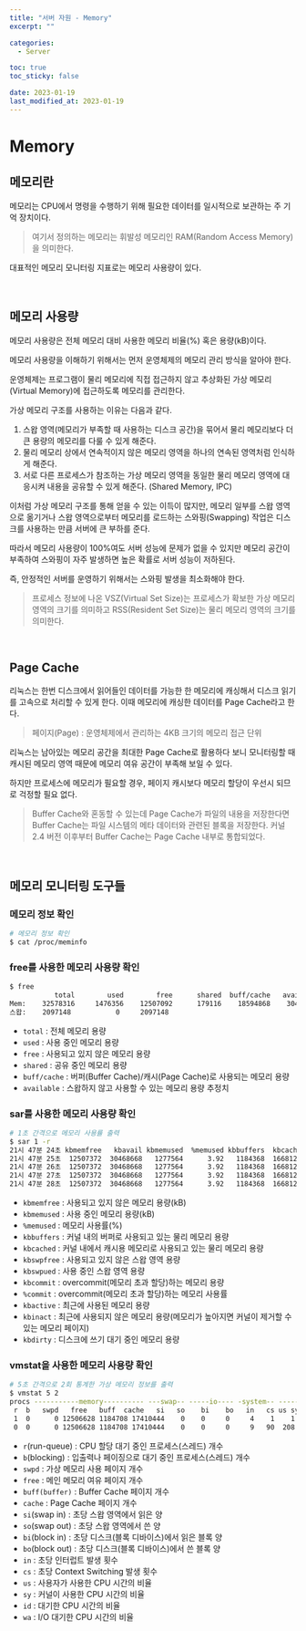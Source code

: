 ```yaml
---
title: "서버 자원 - Memory"
excerpt: ""

categories:
  - Server

toc: true
toc_sticky: false

date: 2023-01-19
last_modified_at: 2023-01-19
---
```


# Memory

## 메모리란

메모리는 CPU에서 명령을 수행하기 위해 필요한 데이터를 일시적으로 보관하는 주 기억 장치이다.

> 여기서 정의하는 메모리는 휘발성 메모리인 RAM(Random Access Memory)을 의미한다.

대표적인 메모리 모니터링 지표로는 메모리 사용량이 있다.

<br>

## 메모리 사용량

메모리 사용량은 전체 메모리 대비 사용한 메모리 비율(%) 혹은 용량(kB)이다.

메모리 사용량을 이해하기 위해서는 먼저 운영체제의 메모리 관리 방식을 알아야 한다.

운영체제는 프로그램이 물리 메모리에 직접 접근하지 않고 추상화된 가상 메모리(Virtual Memory)에 접근하도록 메모리를 관리한다.

가상 메모리 구조를 사용하는 이유는 다음과 같다.

1. 스왑 영역(메모리가 부족할 때 사용하는 디스크 공간)을 묶어서 물리 메모리보다 더 큰 용량의 메모리를 다룰 수 있게 해준다.
2. 물리 메모리 상에서 연속적이지 않은 메모리 영역을 하나의 연속된 영역처럼 인식하게 해준다.
3. 서로 다른 프로세스가 참조하는 가상 메모리 영역을 동일한 물리 메모리 영역에 대응시켜 내용을 공유할 수 있게 해준다. (Shared Memory, IPC)

이처럼 가상 메모리 구조를 통해 얻을 수 있는 이득이 많지만, 메모리 일부를 스왑 영역으로 옮기거나 스왑 영역으로부터 메모리를 로드하는 스와핑(Swapping) 작업은 디스크를 사용하는 만큼 서버에 큰 부하를 준다.

따라서 메모리 사용량이 100%여도 서버 성능에 문제가 없을 수 있지만 메모리 공간이 부족하여 스와핑이 자주 발생하면 높은 확률로 서버 성능이 저하된다.

즉, 안정적인 서버를 운영하기 위해서는 스와핑 발생을 최소화해야 한다.

> 프로세스 정보에 나온 VSZ(Virtual Set Size)는 프로세스가 확보한 가상 메모리 영역의 크기를 의미하고 RSS(Resident Set Size)는 물리 메모리 영역의 크기를 의미한다.

<br>

## Page Cache

리눅스는 한번 디스크에서 읽어들인 데이터를 가능한 한 메모리에 캐싱해서 디스크 읽기를 고속으로 처리할 수 있게 한다. 이때 메모리에 캐싱한 데이터를 Page Cache라고 한다.

> 페이지(Page) : 운영체제에서 관리하는 4KB 크기의 메모리 접근 단위

리눅스는 남아있는 메모리 공간을 최대한 Page Cache로 활용하다 보니 모니터링할 때 캐시된 메모리 영역 때문에 메모리 여유 공간이 부족해 보일 수 있다.

하지만 프로세스에 메모리가 필요할 경우, 페이지 캐시보다 메모리 할당이 우선시 되므로 걱정할 필요 없다.

> Buffer Cache와 혼동할 수 있는데 Page Cache가 파일의 내용을 저장한다면 Buffer Cache는 파일 시스템의 메타 데이터와 관련된 블록을 저장한다. 커널 2.4 버전 이후부터 Buffer Cache는 Page Cache 내부로 통합되었다.

<br>

## 메모리 모니터링 도구들

### 메모리 정보 확인
```bash
# 메모리 정보 확인
$ cat /proc/meminfo
```

### free를 사용한 메모리 사용량 확인
```bash
$ free
           total        used        free      shared  buff/cache   available
Mem:    32578316     1476356    12507092      179116    18594868    30468380
스왑:    2097148           0     2097148
```
- `total` : 전체 메모리 용량
- `used` : 사용 중인 메모리 용량
- `free` : 사용되고 있지 않은 메모리 용량
- `shared` : 공유 중인 메모리 용량
- `buff/cache` : 버퍼(Buffer Cache)/캐시(Page Cache)로 사용되는 메모리 용량
- `available` : 스왑하지 않고 사용할 수 있는 메모리 용량 추정치

### sar를 사용한 메모리 사용량 확인
```bash
# 1초 간격으로 메모리 사용률 출력
$ sar 1 -r
21시 47분 24초 kbmemfree   kbavail kbmemused  %memused kbbuffers  kbcached  kbcommit   %commit  kbactive   kbinact   kbdirty
21시 47분 25초  12507372  30468668   1277564      3.92   1184368  16681252   5068720     14.62   8261104  10571560         4
21시 47분 26초  12507372  30468668   1277564      3.92   1184368  16681252   5068720     14.62   8261104  10571560         4
21시 47분 27초  12507372  30468668   1277564      3.92   1184368  16681252   5068720     14.62   8261104  10571560         4
21시 47분 28초  12507372  30468668   1277564      3.92   1184368  16681252   5068720     14.62   8261104  10571560         4
```
- `kbmemfree` : 사용되고 있지 않은 메모리 용량(kB)
- `kbmemused` : 사용 중인 메모리 용량(kB)
- `%memused` : 메모리 사용률(%)
- `kbbuffers` : 커널 내의 버퍼로 사용되고 있는 물리 메모리 용량
- `kbcached` : 커널 내에서 캐시용 메모리로 사용되고 있는 물리 메모리 용량
- `kbswpfree` : 사용되고 있지 않은 스왑 영역 용량
- `kbswpued` : 사용 중인 스왑 영역 용량
- `kbcommit` : overcommit(메모리 초과 할당)하는 메모리 용량
- `%commit` : overcommit(메모리 초과 할당)하는 메모리 사용률
- `kbactive` : 최근에 사용된 메모리 용량
- `kbinact` : 최근에 사용되지 않은 메모리 용량(메모리가 높아지면 커널이 제거할 수 있는 메모리 페이지)
- `kbdirty` : 디스크에 쓰기 대기 중인 메모리 용량

### vmstat을 사용한 메모리 사용량 확인
```bash
# 5초 간격으로 2회 통계한 가상 메모리 정보를 출력
$ vmstat 5 2
procs -----------memory---------- ---swap-- -----io---- -system-- ------cpu-----
 r  b   swpd   free   buff  cache   si   so    bi    bo   in   cs us sy id wa st
 1  0      0 12506628 1184708 17410444    0    0     0     4    1    1  0  0 99  0  0
 0  0      0 12506628 1184708 17410444    0    0     0     9   90  208  0  0 100  0  0
```
- `r`(run-queue) : CPU 할당 대기 중인 프로세스(스레드) 개수
- `b`(blocking) : 입출력나 페이징으로 대기 중인 프로세스(스레드) 개수
- `swpd` : 가상 메모리 사용 페이지 개수 
- `free` : 메인 메모리 여유 페이지 개수
- `buff(buffer)` : Buffer Cache 페이지 개수
- `cache` : Page Cache 페이지 개수
- `si`(swap in) : 초당 스왑 영역에서 읽은 양
- `so`(swap out) : 초당 스왑 영역에서 쓴 양
- `bi`(block in) : 초당 디스크(블록 디바이스)에서 읽은 블록 양 
- `bo`(block out) : 초당 디스크(블록 디바이스)에서 쓴 블록 양
- `in` : 초당 인터럽트 발생 횟수
- `cs` : 초당 Context Switching 발생 횟수
- `us` : 사용자가 사용한 CPU 시간의 비율
- `sy` : 커널이 사용한 CPU 시간의 비율
- `id` : 대기한 CPU 시간의 비율
- `wa` : I/O 대기한 CPU 시간의 비율

<br>
